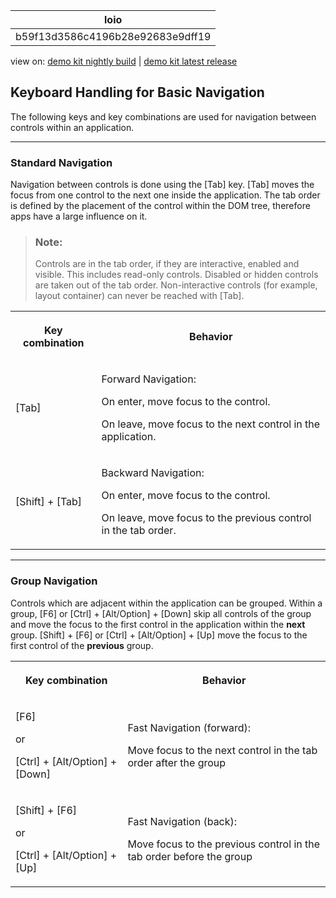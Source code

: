 <!-- loiob59f13d3586c4196b28e92683e9dff19 -->

| loio |
| -----|
| b59f13d3586c4196b28e92683e9dff19 |

<div id="loio">

view on: [demo kit nightly build](https://openui5nightly.hana.ondemand.com/#/topic/b59f13d3586c4196b28e92683e9dff19) | [demo kit latest release](https://openui5.hana.ondemand.com/#/topic/b59f13d3586c4196b28e92683e9dff19)</div>

## Keyboard Handling for Basic Navigation

The following keys and key combinations are used for navigation between controls within an application.

***

### Standard Navigation

Navigation between controls is done using the [Tab\] key. [Tab\] moves the focus from one control to the next one inside the application. The tab order is defined by the placement of the control within the DOM tree, therefore apps have a large influence on it.

> ### Note:  
> Controls are in the tab order, if they are interactive, enabled and visible. This includes read-only controls. Disabled or hidden controls are taken out of the tab order. Non-interactive controls \(for example, layout container\) can never be reached with [Tab\].


<table>
<tr>
<th>

Key combination



</th>
<th>

Behavior



</th>
</tr>
<tr>
<td>

[Tab\]



</td>
<td>

Forward Navigation:

On enter, move focus to the control.

On leave, move focus to the next control in the application.



</td>
</tr>
<tr>
<td>

 [Shift\] + [Tab\] 



</td>
<td>

Backward Navigation:

On enter, move focus to the control.

On leave, move focus to the previous control in the tab order.



</td>
</tr>
</table>

***

### Group Navigation

Controls which are adjacent within the application can be grouped. Within a group, [F6\] or  [Ctrl\] + [Alt/Option\] + [Down\]  skip all controls of the group and move the focus to the first control in the application within the **next** group.  [Shift\] + [F6\]  or  [Ctrl\] + [Alt/Option\] + [Up\] move the focus to the first control of the **previous** group.


<table>
<tr>
<th>

Key combination



</th>
<th>

Behavior



</th>
</tr>
<tr>
<td>

[F6\] 

or

 [Ctrl\] + [Alt/Option\] + [Down\] 



</td>
<td>

Fast Navigation \(forward\):

Move focus to the next control in the tab order after the group



</td>
</tr>
<tr>
<td>

 [Shift\] + [F6\]  

or

 [Ctrl\] + [Alt/Option\] + [Up\] 



</td>
<td>

Fast Navigation \(back\):

Move focus to the previous control in the tab order before the group



</td>
</tr>
</table>

